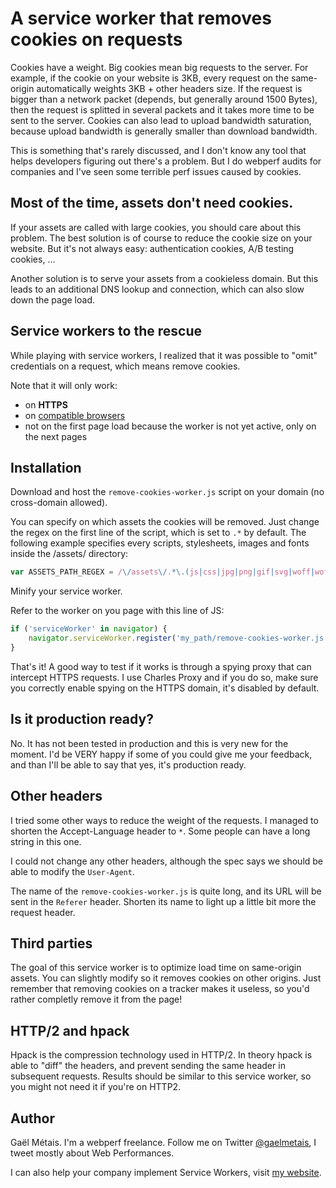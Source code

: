 # A service worker that removes cookies on requests

Cookies have a weight. Big cookies mean big requests to the server. For example, if the cookie on your website is 3KB, every request on the same-origin automatically weights 3KB + other headers size. If the request is bigger than a network packet (depends, but generally around 1500 Bytes), then the request is splitted in several packets and it takes more time to be sent to the server. Cookies can also lead to upload bandwidth saturation, because upload bandwidth is generally smaller than download bandwidth.

This is something that's rarely discussed, and I don't know any tool that helps developers figuring out there's a problem. But I do webperf audits for companies and I've seen some terrible perf issues caused by cookies.

## Most of the time, assets don't need cookies.
    
If your assets are called with large cookies, you should care about this problem. The best solution is of course to reduce the cookie size on your website. But it's not always easy: authentication cookies, A/B testing cookies, ...

Another solution is to serve your assets from a cookieless domain. But this leads to an additional DNS lookup and connection, which can also slow down the page load.


## Service workers to the rescue

While playing with service workers, I realized that it was possible to "omit" credentials on a request, which means remove cookies.

Note that it will only work:
- on **HTTPS**
- on <a href="http://caniuse.com/serviceworkers" target="_blank">compatible browsers</a>
- not on the first page load because the worker is not yet active, only on the next pages


## Installation

Download and host the `remove-cookies-worker.js` script on your domain (no cross-domain allowed).

You can specify on which assets the cookies will be removed. Just change the regex on the first line of the script, which is set to `.*` by default. The following example specifies every scripts, stylesheets, images and fonts inside the /assets/ directory:
```js
var ASSETS_PATH_REGEX = /\/assets\/.*\.(js|css|jpg|png|gif|svg|woff|woff2|ttf)$/;
```

Minify your service worker.

Refer to the worker on you page with this line of JS:
```js
if ('serviceWorker' in navigator) {
    navigator.serviceWorker.register('my_path/remove-cookies-worker.js');
}
```

That's it! A good way to test if it works is through a spying proxy that can intercept HTTPS requests. I use Charles Proxy and if you do so, make sure you correctly enable spying on the HTTPS domain, it's disabled by default.


## Is it production ready?

No. It has not been tested in production and this is very new for the moment. I'd be VERY happy if some of you could give me your feedback, and than I'll be able to say that yes, it's production ready.


## Other headers

I tried some other ways to reduce the weight of the requests. I managed to shorten the Accept-Language header to `*`. Some people can have a long string in this one.

I could not change any other headers, although the spec says we should be able to modify the `User-Agent`.

The name of the `remove-cookies-worker.js` is quite long, and its URL will be sent in the `Referer` header. Shorten its name to light up a little bit more the request header.


## Third parties

The goal of this service worker is to optimize load time on same-origin assets. You can slightly modify so it removes cookies on other origins. Just remember that removing cookies on a tracker makes it useless, so you'd rather completly remove it from the page!


## HTTP/2 and hpack

Hpack is the compression technology used in HTTP/2. In theory hpack is able to "diff" the headers, and prevent sending the same header in subsequent requests. Results should be similar to this service worker, so you might not need it if you're on HTTP2.


## Author

Gaël Métais. I'm a webperf freelance. Follow me on Twitter [@gaelmetais](https://twitter.com/gaelmetais), I tweet mostly about Web Performances.

I can also help your company implement Service Workers, visit [my website](https://www.gaelmetais.com).